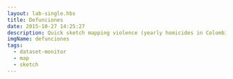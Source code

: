 ```yaml
---
layout: lab-single.hbs
title: Defunciones
date: 2015-10-27 14:25:27
description: Quick sketch mapping violence (yearly homicides in Colombia) data with animation sprites.
imgName: defunciones
tags:
  - dataset-monitor
  - map
  - sketch
---
```

